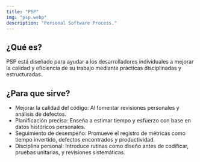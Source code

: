 ```yaml
---
title: "PSP"
img: "psp.webp"
description: "Personal Software Process."
---
```


## ¿Qué es?

PSP está diseñado para ayudar a los desarrolladores individuales a mejorar la calidad
y eficiencia de su trabajo mediante prácticas disciplinadas y estructuradas.

## ¿Para que sirve?

* Mejorar la calidad del código: Al fomentar revisiones personales y análisis de defectos.
* Planificación precisa: Enseña a estimar tiempo y esfuerzo con base en datos históricos personales.
* Seguimiento de desempeño: Promueve el registro de métricas como tiempo invertido, defectos encontrados y productividad.
* Disciplina personal: Introduce rutinas como diseño antes de codificar, pruebas unitarias, y revisiones sistemáticas.
